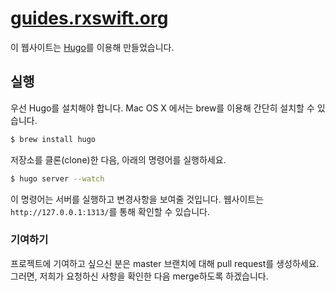 [guides.rxswift.org](http://guides.rxswift.org)
===

이 웹사이트는 [Hugo](http://gohugo.io)를 이용해 만들었습니다.

## 실행

우선 Hugo를 설치해야 합니다. Mac OS X 에서는 brew를 이용해 간단히 설치할 수 있습니다.

```sh
$ brew install hugo
```

저장소를 클론(clone)한 다음, 아래의 명령어를 실행하세요.

```sh
$ hugo server --watch
```

이 명령어는 서버를 실행하고 변경사항을 보여줄 것입니다. 웹사이트는 `http://127.0.0.1:1313/`를 통해 확인할 수 있습니다.

### 기여하기

프로젝트에 기여하고 싶으신 분은 master 브랜치에 대해 pull request를 생성하세요. 그러면, 저희가 요청하신 사항을 확인한 다음 merge하도록 하겠습니다.
